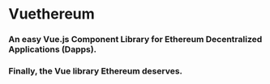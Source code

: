 # Vuethereum

### An easy Vue.js Component Library for Ethereum Decentralized Applications (Dapps). 
### Finally, the Vue library Ethereum deserves.

